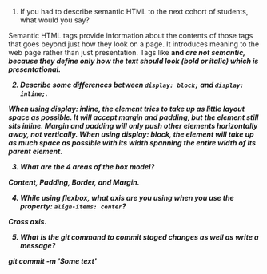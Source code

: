 1. If you had to describe semantic HTML to the next cohort of students, what would you say?

Semantic HTML tags provide information about the contents of those tags that goes beyond just how they look on a page.  It introduces meaning to the web page rather than just presentation.  Tags like <b> and <i> are not semantic, because they define only how the text should look (bold or italic) which is presentational.

2. Describe some differences between ```display: block;``` and ```display: inline;```.

When using display: inline, the element tries to take up as little layout space as possible.  It will accept margin and padding, but the element still sits inline. Margin and padding will only push other elements horizontally away, not vertically.
 When using display: block, the element will take up as much space as possible with its width spanning the entire width of its parent element.

3. What are the 4 areas of the box model?

Content, Padding, Border, and Margin.

4. While using flexbox, what axis are you using when you use the property: ```align-items: center```?

Cross axis.

5. What is the git command to commit staged changes as well as write a message? 

git commit -m 'Some text'